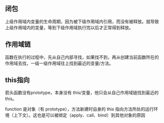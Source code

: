 ## 闭包

上级作用域内变量的生命周期，因为被下级作用域内引用，而没有被释放。就导致上级作用域内的变量，等到下级作用域执行完以后才正常得到释放。


## 作用域链

函数在执行的过程中，先从自己内部寻找，如果找不到，再从创建当前函数所在的作用域去找，一级一级作用域往上找到最近的变量/方法。

## this指向

箭头函数没有prototype，本身没有 this/变量，他只会从自己作用域链找到最近的 this。

function 是对象（有 prototype），方法新建时自身的 this 指向方法所处的运行环境（上下文）。这也是可以被绑定（apply、call、bind）到其他对象的原因